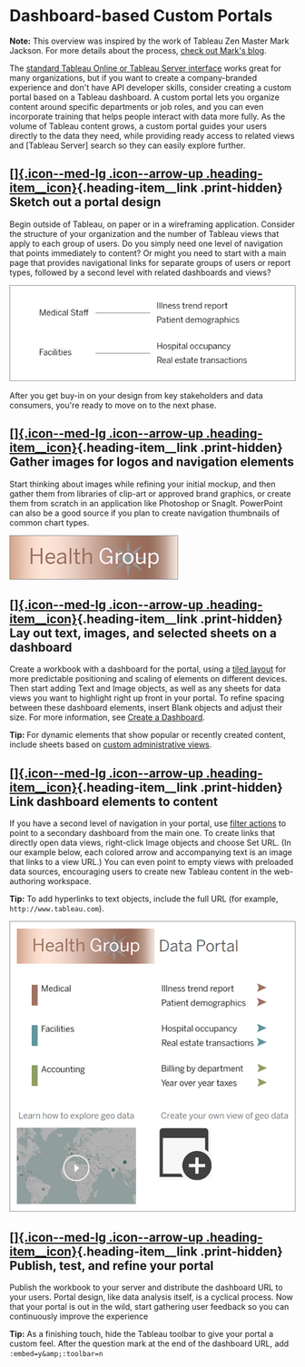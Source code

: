 

Dashboard-based Custom Portals
==============================
**Note:** This overview was inspired by the work of Tableau Zen Master
Mark Jackson. For more details about the process, [check out Mark\'s
blog](http://ugamarkj.blogspot.sg/2013/12/customizing-tableau-server-experience.html).

The [standard Tableau Online or Tableau Server
interface](https://help.tableau.com/current/pro/desktop/en-us/help.html#navigating.html)
works great for many organizations, but if you want to create a
company-branded experience and don\'t have API developer skills,
consider creating a custom portal based on a Tableau dashboard. A custom
portal lets you organize content around specific departments or job
roles, and you can even incorporate training that helps people interact
with data more fully. As the volume of Tableau content grows, a custom
portal guides your users directly to the data they need, while providing
ready access to related views and [Tableau
Server] search so they can easily explore
further.

<div>

[[]{.icon--med-lg .icon--arrow-up .heading-item__icon}](https://help.tableau.com/current/server/en-us/portal_dashboard.htm#){.heading-item__link .print-hidden} Sketch out a portal design
------------------------------------------------------------------------------------------------------------------------------------------------------------------------------------------

</div>

Begin outside of Tableau, on paper or in a wireframing application.
Consider the structure of your organization and the number of Tableau
views that apply to each group of users. Do you simply need one level of
navigation that points immediately to content? Or might you need to
start with a main page that provides navigational links for separate
groups of users or report types, followed by a second level with related
dashboards and views?

![](./images/portal_sketch.png)

After you get buy-in on your design from key stakeholders and data
consumers, you\'re ready to move on to the next phase.

<div>

[[]{.icon--med-lg .icon--arrow-up .heading-item__icon}](https://help.tableau.com/current/server/en-us/portal_dashboard.htm#){.heading-item__link .print-hidden} Gather images for logos and navigation elements
---------------------------------------------------------------------------------------------------------------------------------------------------------------------------------------------------------------

</div>

Start thinking about images while refining your initial mockup, and then
gather them from libraries of clip-art or approved brand graphics, or
create them from scratch in an application like Photoshop or SnagIt.
PowerPoint can also be a good source if you plan to create navigation
thumbnails of common chart types.

![](./images/portal_logo.png)

<div>

[[]{.icon--med-lg .icon--arrow-up .heading-item__icon}](https://help.tableau.com/current/server/en-us/portal_dashboard.htm#){.heading-item__link .print-hidden} Lay out text, images, and selected sheets on a dashboard
------------------------------------------------------------------------------------------------------------------------------------------------------------------------------------------------------------------------

</div>

Create a workbook with a dashboard for the portal, using a [tiled
layout](https://help.tableau.com/current/pro/desktop/en-us/dashboards_organize_floatingandtiled.html#Tiled_vs._Floating_Layouts)
for more predictable positioning and scaling of elements on different
devices. Then start adding Text and Image objects, as well as any sheets
for data views you want to highlight right up front in your portal. To
refine spacing between these dashboard elements, insert Blank objects
and adjust their size. For more information, see [Create a
Dashboard](https://help.tableau.com/current/pro/desktop/en-us/dashboards_create.html#Add_objects).

**Tip:** For dynamic elements that show popular or recently created
content, include sheets based on [custom administrative
views](https://help.tableau.com/current/server/en-us/adminview_postgres.htm).

<div>

[[]{.icon--med-lg .icon--arrow-up .heading-item__icon}](https://help.tableau.com/current/server/en-us/portal_dashboard.htm#){.heading-item__link .print-hidden} Link dashboard elements to content
--------------------------------------------------------------------------------------------------------------------------------------------------------------------------------------------------

</div>

If you have a second level of navigation in your portal, use [filter
actions](https://help.tableau.com/current/pro/desktop/en-us/actions_filter.html)
to point to a secondary dashboard from the main one. To create links
that directly open data views, right-click Image objects and choose Set
URL. (In our example below, each colored arrow and accompanying text is
an image that links to a view URL.) You can even point to empty views
with preloaded data sources, encouraging users to create new Tableau
content in the web-authoring workspace.

**Tip:** To add hyperlinks to text objects, include the full URL (for
example, `http://www.tableau.com`).

![](./images/portal_final.png)

<div>

[[]{.icon--med-lg .icon--arrow-up .heading-item__icon}](https://help.tableau.com/current/server/en-us/portal_dashboard.htm#){.heading-item__link .print-hidden} Publish, test, and refine your portal
-----------------------------------------------------------------------------------------------------------------------------------------------------------------------------------------------------

</div>

Publish the workbook to your server and distribute the dashboard URL to
your users. Portal design, like data analysis itself, is a cyclical
process. Now that your portal is out in the wild, start gathering user
feedback so you can continuously improve the experience

**Tip:** As a finishing touch, hide the Tableau toolbar to give your
portal a custom feel. After the question mark at the end of the
dashboard URL, add `:embed=y&amp;:toolbar=n`
